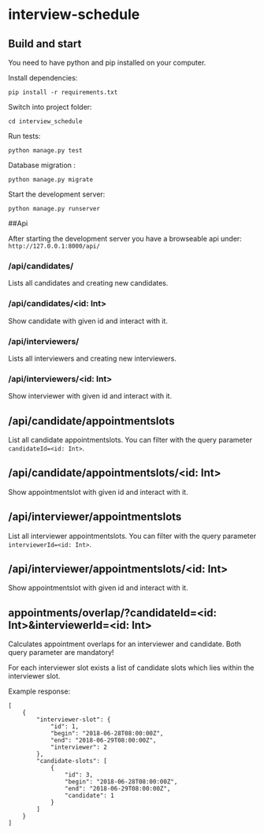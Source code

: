 # interview-schedule

## Build and start 
You need to have python and pip installed on your computer.

Install dependencies:

`pip install -r requirements.txt`

Switch into project folder:

`cd interview_schedule`

Run tests: 

`python manage.py test`

Database migration : 

`python manage.py migrate`

Start the development server: 

`python manage.py runserver`

##Api

After starting the development server you have a browseable api under: 
`http://127.0.0.1:8000/api/`

### /api/candidates/
Lists all candidates and creating new candidates.

### /api/candidates/<id: Int>
Show candidate with given id and interact with it.

### /api/interviewers/
Lists all interviewers and creating new interviewers.

### /api/interviewers/<id: Int>
Show interviewer with given id and interact with it.

## /api/candidate/appointmentslots
List all candidate appointmentslots. You can filter with the query parameter `candidateId=<id: Int>`.

## /api/candidate/appointmentslots/<id: Int>
Show appointmentslot with given id and interact with it.

## /api/interviewer/appointmentslots
List all interviewer appointmentslots. You can filter with the query parameter `interviewerId=<id: Int>`.

## /api/interviewer/appointmentslots/<id: Int>
Show appointmentslot with given id and interact with it.

## appointments/overlap/?candidateId=<id: Int>&interviewerId=<id: Int>
Calculates appointment overlaps for an interviewer and candidate. 
Both query parameter are mandatory!

For each interviewer slot exists a list of candidate slots which lies within the interviewer slot. 

Example response: 

```
[
    {
        "interviewer-slot": {
            "id": 1,
            "begin": "2018-06-28T08:00:00Z",
            "end": "2018-06-29T08:00:00Z",
            "interviewer": 2
        },
        "candidate-slots": [
            {
                "id": 3,
                "begin": "2018-06-28T08:00:00Z",
                "end": "2018-06-29T08:00:00Z",
                "candidate": 1
            }
        ]
    }
]
```

